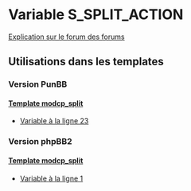# Variable S_SPLIT_ACTION
[Explication sur le forum des forums](http://forum.forumactif.com/t294113-listing-des-variables#S_SPLIT_ACTION)

## Utilisations dans les templates

### Version PunBB

#### [Template modcp_split](punbb/modcp_split.md)
* [Variable à la ligne 23](../punbb/modcp_split.tpl#L23)

### Version phpBB2

#### [Template modcp_split](subsilver/modcp_split.md)
* [Variable à la ligne 1](../subsilver/modcp_split.tpl#L1)